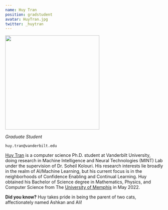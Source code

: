 ```yaml
---
name: Huy Tran
position: gradstudent
avatar: HuyTran.jpg
twitter: _huytran
---
```


<img width="300" src="{{site.baseurl}}/images/people/{{page.avatar}}" data-action="zoom">

_Graduate Student_<br>

<i class="fa fa-envelope-o"></i> `huy.tran@vanderbilt.edu`

[Huy Tran](https://huytranirl.github.io/) is a computer science Ph.D. student at Vanderbilt University, doing research in Machine Intelligence and Neural Technologies (MINT) Lab under the supervision of Dr. Soheil Kolouri. His research interests lie broadly in the realm of AI/Machine Learning, but his current focus is in the neighborhoods of Confidence Enabling and Continual Learning. Huy obtained his Bachelor of Science degree in Mathematics, Physics, and Computer Science from The [University of Memphis](https://www.memphis.edu/index.php) in May 2022. 

**Did you know?** Huy takes pride in being the parent of two cats, affectionately named Ashkan and Ali!
